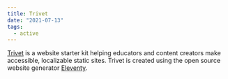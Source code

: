 ```yaml
---
title: Trivet
date: "2021-07-13"
tags:
  - active
---
```

[Trivet](https://github.com/fluid-project/trivet) is a website starter kit helping educators and content creators make
accessible, localizable static sites. Trivet is created using the open source website generator [Eleventy](https://www.11ty.dev/).
